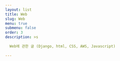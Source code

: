 ```yaml
---
layout: list
title: Web
slug: Web
menu: true
submenu: false
order: 3
description: >s
  
  Web에 관한 글 (Django, html, CSS, AWS, Javascript)
  
---
```

